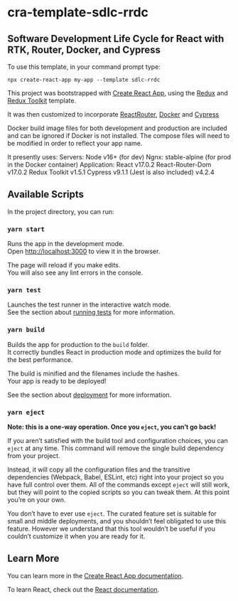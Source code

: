 # cra-template-sdlc-rrdc

## Software Development Life Cycle for React with RTK, Router, Docker, and Cypress 

To use this template, in your command prompt type:

`npx create-react-app my-app --template sdlc-rrdc`

This project was bootstrapped with [Create React App](https://github.com/facebook/create-react-app), using the [Redux](https://redux.js.org/) and [Redux Toolkit](https://redux-toolkit.js.org/) template.

It was then customized to incorporate [ReactRouter](https://reactrouter.com/), [Docker](https://docker.com) and [Cypress](https://cypress.io)

Docker build image files for both development and production are included
and can be ignored if Docker is not installed.
The compose files will need to be modified in order to reflect your app name.

It presently uses:
 Servers:
   Node v16+ (for dev)
   Ngnx: stable-alpine (for prod in the Docker container)
 Application:
   React v17.0.2
   React-Router-Dom v17.0.2
   Redux Toolkit v1.5.1
   Cypress v9.1.1
   (Jest is also included) v4.2.4

## Available Scripts

In the project directory, you can run:

### `yarn start`

Runs the app in the development mode.<br />
Open [http://localhost:3000](http://localhost:3000) to view it in the browser.

The page will reload if you make edits.<br />
You will also see any lint errors in the console.

### `yarn test`

Launches the test runner in the interactive watch mode.<br />
See the section about [running tests](https://facebook.github.io/create-react-app/docs/running-tests) for more information.

### `yarn build`

Builds the app for production to the `build` folder.<br />
It correctly bundles React in production mode and optimizes the build for the best performance.

The build is minified and the filenames include the hashes.<br />
Your app is ready to be deployed!

See the section about [deployment](https://facebook.github.io/create-react-app/docs/deployment) for more information.

### `yarn eject`

**Note: this is a one-way operation. Once you `eject`, you can’t go back!**

If you aren’t satisfied with the build tool and configuration choices, you can `eject` at any time. This command will remove the single build dependency from your project.

Instead, it will copy all the configuration files and the transitive dependencies (Webpack, Babel, ESLint, etc) right into your project so you have full control over them. All of the commands except `eject` will still work, but they will point to the copied scripts so you can tweak them. At this point you’re on your own.

You don’t have to ever use `eject`. The curated feature set is suitable for small and middle deployments, and you shouldn’t feel obligated to use this feature. However we understand that this tool wouldn’t be useful if you couldn’t customize it when you are ready for it.

## Learn More

You can learn more in the [Create React App documentation](https://facebook.github.io/create-react-app/docs/getting-started).

To learn React, check out the [React documentation](https://reactjs.org/).
